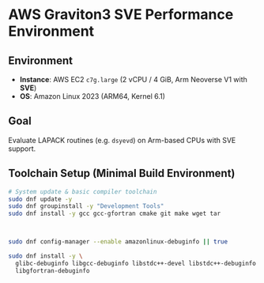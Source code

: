 # AWS Graviton3 SVE Performance Environment

## Environment

- **Instance**: AWS EC2 `c7g.large` (2 vCPU / 4 GiB, Arm Neoverse V1 with **SVE**)
- **OS**: Amazon Linux 2023 (ARM64, Kernel 6.1)

## Goal

Evaluate LAPACK routines (e.g. `dsyevd`) on Arm-based CPUs with SVE support.

## Toolchain Setup (Minimal Build Environment)

```bash
# System update & basic compiler toolchain
sudo dnf update -y
sudo dnf groupinstall -y "Development Tools"
sudo dnf install -y gcc gcc-gfortran cmake git make wget tar



sudo dnf config-manager --enable amazonlinux-debuginfo || true

sudo dnf install -y \
  glibc-debuginfo libgcc-debuginfo libstdc++-devel libstdc++-debuginfo \
  libgfortran-debuginfo